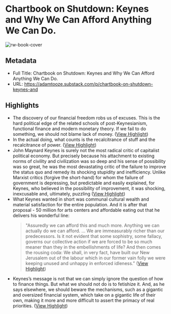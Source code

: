 # Chartbook on Shutdown: Keynes and Why We Can Afford Anything We Can Do.

![rw-book-cover](https://substackcdn.com/image/fetch/w_1200,h_600,c_fill,f_jpg,q_auto:good,fl_progressive:steep,g_auto/https%3A%2F%2Fbucketeer-e05bbc84-baa3-437e-9518-adb32be77984.s3.amazonaws.com%2Fpublic%2Fimages%2F1dbfef6a-7379-4e97-99cd-61d7e193b0b5_1050x550.jpeg)

## Metadata
- Full Title: Chartbook on Shutdown: Keynes and Why We Can Afford Anything We Can Do.
- URL: https://adamtooze.substack.com/p/chartbook-on-shutdown-keynes-and

## Highlights
- The discovery of our financial freedom robs us of excuses. This is the hard political edge of the related schools of post-Keynesianism, functional finance and modern monetary theory. If we fail to do something, we should not blame lack of money. ([View Highlight](https://read.readwise.io/read/01hdg38w4qmfwptt1kg7qfzw2e))
- In the actual doing, what counts is the recalcitrance of stuff and the recalcitrance of power. ([View Highlight](https://read.readwise.io/read/01hdg3ba3k7mz6910hfn1ce4dp))
- John Maynard Keynes is surely not the most radical critic of capitalist political economy. But precisely because his attachment to existing norms of civility and civilization was so deep and his sense of possibility was so great, he was the most devastating critic of the failure to improve the status quo and remedy its shocking stupidity and inefficiency. Unlike Marxist critics (forgive the short-hand) for whom the failure of government is depressing, but predictable and easily explained, for Keynes, who believed in the possibility of improvement, it was shocking, inexcusable and, ultimately, puzzling ([View Highlight](https://read.readwise.io/read/01hdg3gbzyg985ct7ej6bx4gt1))
- What Keynes wanted in short was communal cultural wealth and material satisfaction for the entire population. And it is after that proposal - 50 million for arts centers and affordable eating out that he delivers his wonderful line:
  > "Assuredly we can afford this and much more. Anything we can actually do we can afford. … We are immeasurably richer than our predecessors. Is it not evident that some sophistry, some fallacy, governs our collective action if we are forced to be so much meaner than they in the embellishments of life?
  And then comes the rousing coda:
  > We shall, in very fact, have built our New Jerusalem out of the labour which in our former vain folly we were keeping unused and unhappy in enforced idleness.” ([View Highlight](https://read.readwise.io/read/01hdg3vgz0d18n3dxscpy1smms))
- Keynes’s message is not that we can simply ignore the question of how to finance things. But what we should not do is to fetishize it. And, as he says elsewhere, we should beware the mechanisms, such as a gigantic and oversized financial system, which take on a gigantic life of their own, making it more and more difficult to assert the primacy of real priorities. ([View Highlight](https://read.readwise.io/read/01hdg3w8136dfzyr8vvv808xn3))
